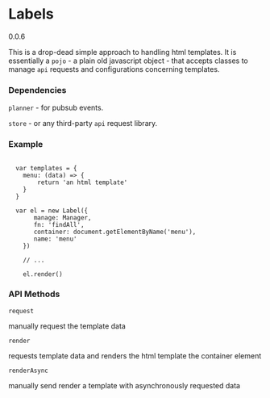 # Labels

0.0.6

This is a drop-dead simple approach to handling html templates.  It is essentially a `pojo` - a plain old javascript object - that accepts classes to manage `api` requests and configurations concerning templates. 

### Dependencies


`planner` - for pubsub events.


`store` - or any third-party `api` request library.


### Example

```

  var templates = {
  	menu: (data) => {
  		return 'an html template'
  	}
  }

  var el = new Label({
  	   manage: Manager,
  	   fn: 'findAll',
  	   container: document.getElementByName('menu'),
  	   name: 'menu'
  	})

    // ...

  	el.render()

```

### API Methods

`request`

manually request the template data


`render`

requests template data and renders the html template the container element


`renderAsync`

manually send render a template with asynchronously requested data
